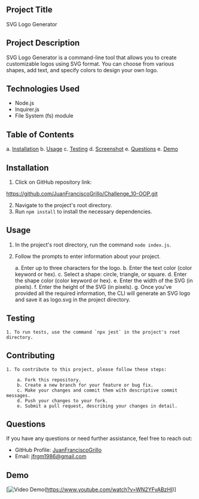 ## Project Title 

SVG Logo Generator

## Project Description

SVG Logo Generator is a command-line tool that allows you to create customizable logos using SVG format. You can choose from various shapes, add text, and specify colors to design your own logo.

## Technologies Used

- Node.js
- Inquirer.js
- File System (fs) module

## Table of Contents

a. [Installation](#installation)
b. [Usage](#usage)
c. [Testing](#testing)
d. [Screenshot](#contributing)
e. [Questions](#questions)
e. [Demo](#demo)

## Installation
1. Click on GitHub repository link:		

https://github.com/JuanFranciscoGrillo/Challenge_10-OOP.git

2. Navigate to the project's root directory.
3. Run `npm install` to install the necessary dependencies.

## Usage
1. In the project's root directory, run the command `node index.js`.
2. Follow the prompts to enter information about your project.

    a. Enter up to three characters for the logo.
    b. Enter the text color (color keyword or hex).
    c. Select a shape: circle, triangle, or square.
    d. Enter the shape color (color keyword or hex).
    e. Enter the width of the SVG (in pixels).
    f. Enter the height of the SVG (in pixels).
    g. Once you've provided all the required information, the CLI will generate an SVG logo and save it as logo.svg in the project directory.

## Testing

    1. To run tests, use the command `npx jest` in the project's root directory.

## Contributing

    1. To contribute to this project, please follow these steps:
        
        a. Fork this repository.
        b. Create a new branch for your feature or bug fix.
        c. Make your changes and commit them with descriptive commit messages.
        d. Push your changes to your fork.
        e. Submit a pull request, describing your changes in detail.

## Questions
If you have any questions or need further assistance, feel free to reach out:
- GitHub Profile: [JuanFranciscoGrillo](https://github.com/JuanFranciscoGrillo)
- Email: jfrgm1986@gmail.com

## Demo
[![Video Demo](https://i.ytimg.com/an_webp/Gj5HYUCU2W0/mqdefault_6s.webp?du=3000&sqp=CKfjxKcG&rs=AOn4CLCcsX9fOC81FF__X3PIZmAFuGmIfg)(https://www.youtube.com/watch?v=WN2YFvABzHI)]




